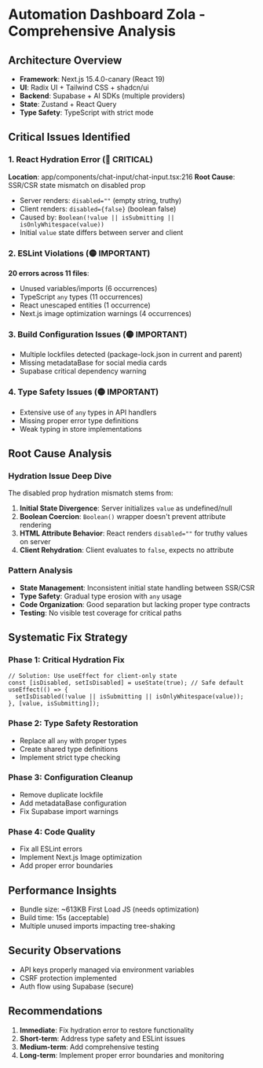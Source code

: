 # Automation Dashboard Zola - Comprehensive Analysis

## Architecture Overview
- **Framework**: Next.js 15.4.0-canary (React 19)
- **UI**: Radix UI + Tailwind CSS + shadcn/ui
- **Backend**: Supabase + AI SDKs (multiple providers)
- **State**: Zustand + React Query
- **Type Safety**: TypeScript with strict mode

## Critical Issues Identified

### 1. React Hydration Error (🔴 CRITICAL)
**Location**: app/components/chat-input/chat-input.tsx:216
**Root Cause**: SSR/CSR state mismatch on disabled prop
- Server renders: `disabled=""` (empty string, truthy)
- Client renders: `disabled={false}` (boolean false)
- Caused by: `Boolean(!value || isSubmitting || isOnlyWhitespace(value))`
- Initial `value` state differs between server and client

### 2. ESLint Violations (🟡 IMPORTANT)
**20 errors across 11 files**:
- Unused variables/imports (6 occurrences)
- TypeScript `any` types (11 occurrences)
- React unescaped entities (1 occurrence)
- Next.js image optimization warnings (4 occurrences)

### 3. Build Configuration Issues (🟡 IMPORTANT)
- Multiple lockfiles detected (package-lock.json in current and parent)
- Missing metadataBase for social media cards
- Supabase critical dependency warning

### 4. Type Safety Issues (🟡 IMPORTANT)
- Extensive use of `any` types in API handlers
- Missing proper error type definitions
- Weak typing in store implementations

## Root Cause Analysis

### Hydration Issue Deep Dive
The disabled prop hydration mismatch stems from:
1. **Initial State Divergence**: Server initializes `value` as undefined/null
2. **Boolean Coercion**: `Boolean()` wrapper doesn't prevent attribute rendering
3. **HTML Attribute Behavior**: React renders `disabled=""` for truthy values on server
4. **Client Rehydration**: Client evaluates to `false`, expects no attribute

### Pattern Analysis
- **State Management**: Inconsistent initial state handling between SSR/CSR
- **Type Safety**: Gradual type erosion with `any` usage
- **Code Organization**: Good separation but lacking proper type contracts
- **Testing**: No visible test coverage for critical paths

## Systematic Fix Strategy

### Phase 1: Critical Hydration Fix
```tsx
// Solution: Use useEffect for client-only state
const [isDisabled, setIsDisabled] = useState(true); // Safe default
useEffect(() => {
  setIsDisabled(!value || isSubmitting || isOnlyWhitespace(value));
}, [value, isSubmitting]);
```

### Phase 2: Type Safety Restoration
- Replace all `any` with proper types
- Create shared type definitions
- Implement strict type checking

### Phase 3: Configuration Cleanup
- Remove duplicate lockfile
- Add metadataBase configuration
- Fix Supabase import warnings

### Phase 4: Code Quality
- Fix all ESLint errors
- Implement Next.js Image optimization
- Add proper error boundaries

## Performance Insights
- Bundle size: ~613KB First Load JS (needs optimization)
- Build time: 15s (acceptable)
- Multiple unused imports impacting tree-shaking

## Security Observations
- API keys properly managed via environment variables
- CSRF protection implemented
- Auth flow using Supabase (secure)

## Recommendations
1. **Immediate**: Fix hydration error to restore functionality
2. **Short-term**: Address type safety and ESLint issues
3. **Medium-term**: Add comprehensive testing
4. **Long-term**: Implement proper error boundaries and monitoring